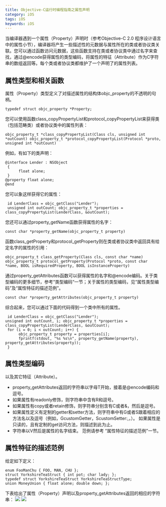 ```yaml
---
title: Objective-C运行时编程指南之属性声明
category: iOS
tags: iOS
keywords: iOS
---
```

 当编译器遇到一个属性（Property）声明时（参考Objective-C 2.0 程序设计语言中的属性小节），编译器将产生一些描述性的元数据与属性所在的类或者协议类关联。您可以通过函数访问元数据，这些函数支持在类或者协议类中通过名字来查找，通过@encode获得属性的类型编码，将属性的特征（Attribute）作为C字符串的数组返回等。每个类或者协议类都维护了一个声明了的属性列表。 
 <!--more-->
## 属性类型和相关函数 
属性（Property）类型定义了对描述属性的结构体objc_property的不透明的句柄。 
```objc
typedef struct objc_property *Property; 
```
 您可以使用函数class_copyPropertyList和protocol_copyPropertyList来获得类（包括范畴类）或者协议类中的属性列表： 
```objc
objc_property_t *class_copyPropertyList(Class cls, unsigned int *outCount) objc_property_t *protocol_copyPropertyList(Protocol *proto, unsigned int *outCount) 
```
例如，有如下的类声明： 
```objc
@interface Lender : NSObject
 {     
      float alone;
 }
@property float alone;
@end 
```
 您可以象这样获得它的属性： 
```objc
 id LenderClass = objc_getClass("Lender");
 unsigned int outCount; objc_property_t *properties =   class_copyPropertyList(LenderClass, &outCount); 
```
 您还可以通过property_getName函数获得属性的名字： 
```objc
const char *property_getName(objc_property_t property)
```
 函数class_getProperty和protocol_getProperty则在类或者协议类中返回具有给定名字的属性的引用： 
```objc
objc_property_t class_getProperty(Class cls, const char *name) objc_property_t protocol_getProperty(Protocol *proto, const char *name, BOOL isRequiredProperty, BOOL isInstanceProperty) 
```
通过property_getAttributes函数可以获得属性的名字和@encode编码。关于类型编码的更多细节，参考“类型编码“一节；关于属性的类型编码，见“属性类型编码”及“属性特征的描述范例”。 
```objc
const char *property_getAttributes(objc_property_t property) 
```
综合起来，您可以通过下面的代码得到一个类中所有的属性。 
```objc
 id LenderClass = objc_getClass("Lender");
unsigned int outCount, i; objc_property_t *properties = class_copyPropertyList(LenderClass, &outCount);
 for (i = 0; i < outCount; i++) {
      objc_property_t property = properties[i]; 
      fprintf(stdout, "%s %s\n", property_getName(property), property_getAttributes(property));
 } 
```
## 属性类型编码
以及其它特征（Attribute）。
*   property_getAttributes返回的字符串以字母T开始，接着是@encode编码和逗号。
*   如果属性有readonly修饰，则字符串中含有R和逗号。  
*   如果属性有copy或者retain修饰，则字符串分别含有C或者&，然后是逗号。  
*   如果属性定义有定制的getter和setter方法，则字符串中有G或者S跟着相应的方法名以及逗号（例如，GcustomGetter，ScustomSetter:,，）。 如果属性是只读的，且有定制的get访问方法，则描述到此为止。 
*   字符串以V然后是属性的名字结束。 范例请参考 “属性特征的描述范例”一节。 
## 属性特征的描述范例
给定如下定义： 
```objc
enum FooManChu { FOO, MAN, CHU };
struct YorkshireTeaStruct { int pot; char lady; };
typedef struct YorkshireTeaStruct YorkshireTeaStructType;
union MoneyUnion { float alone; double down; }; 
```
下表给出了属性（Property）声明以及property_getAttributes返回的相应的字符串： 
![](http://okjl482qy.bkt.clouddn.com/type_encode_01.png)
![](http://okjl482qy.bkt.clouddn.com/type_encode_02.png)

